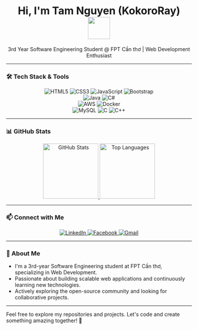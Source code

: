 <div align="center">
  <h1>Hi, I'm Tam Nguyen (KokoroRay) <img src="https://media.giphy.com/media/mGcNjsfWAjY5AEZNw6/giphy.gif" width="60"></h1>
  <p>3rd Year Software Engineering Student @ FPT Cần thơ | Web Development Enthusiast</p>
</div>

---

### 🛠️ Tech Stack & Tools

<div align="center">
  <!-- Frontend -->
  <img src="https://img.shields.io/badge/HTML5-E34F26?style=flat-square&logo=html5&logoColor=white" alt="HTML5" />
  <img src="https://img.shields.io/badge/CSS3-1572B6?style=flat-square&logo=css3&logoColor=white" alt="CSS3" />
  <img src="https://img.shields.io/badge/JavaScript-F7DF1E?style=flat-square&logo=javascript&logoColor=black" alt="JavaScript" />
  <img src="https://img.shields.io/badge/Bootstrap-7952B3?style=flat-square&logo=bootstrap&logoColor=white" alt="Bootstrap" />
  <br />
  <!-- Backend -->
  <img src="https://img.shields.io/badge/Java-007396?style=flat-square&logo=openjdk&logoColor=white" alt="Java" />
  <img src="https://img.shields.io/badge/C%23-239120?style=flat-square&logo=c-sharp&logoColor=white" alt="C#" />
  <br />
  <!-- Cloud & Others -->
  <img src="https://img.shields.io/badge/AWS-232F3E?style=flat-square&logo=amazon-aws&logoColor=white" alt="AWS" />
  <img src="https://img.shields.io/badge/Docker-2496ED?style=flat-square&logo=docker&logoColor=white" alt="Docker" />
  <br />
  <!-- Databases & Languages -->
  <img src="https://img.shields.io/badge/MySQL-4479A1?style=flat-square&logo=mysql&logoColor=white" alt="MySQL" />
  <img src="https://img.shields.io/badge/C-00599C?style=flat-square&logo=c&logoColor=white" alt="C" />
  <img src="https://img.shields.io/badge/C%2B%2B-00599C?style=flat-square&logo=c%2B%2B&logoColor=white" alt="C++" />
</div>

---

### 📊 GitHub Stats

<div align="center">
  <a href="https://github.com/anuraghazra/github-readme-stats">
    <img src="https://github-readme-stats.vercel.app/api?username=KokoroRay&show_icons=true&theme=default&count_private=true" alt="GitHub Stats" height="150">
  </a>
  <a href="https://github.com/KokoroRay/github-readme-stats">
    <img src="https://github-readme-stats.vercel.app/api/top-langs/?username=KokoroRay&layout=compact&theme=default" alt="Top Languages" height="150">
  </a>
</div>

---

### 📫 Connect with Me

<div align="center">
  <a href="https://www.linkedin.com/in/tam-nguyen-68aa672a9" target="_blank">
    <img src="https://img.shields.io/badge/LinkedIn-0A66C2?style=flat-square&logo=linkedin&logoColor=white" alt="LinkedIn">
  </a>
  <a href="https://www.facebook.com/kokoro.ray.639/" target="_blank">
    <img src="https://img.shields.io/badge/Facebook-1877F2?style=flat-square&logo=facebook&logoColor=white" alt="Facebook">
  </a>
  <a href="mailto:tam.nguyen.ia.cm@gmail.com" target="_blank">
    <img src="https://img.shields.io/badge/Gmail-D14836?style=flat-square&logo=gmail&logoColor=white" alt="Gmail">
  </a>
</div>

---

### 💼 About Me

- I'm a 3rd-year Software Engineering student at FPT Cần thơ, specializing in Web Development.
- Passionate about building scalable web applications and continuously learning new technologies.
- Actively exploring the open-source community and looking for collaborative projects.

---

Feel free to explore my repositories and projects. Let's code and create something amazing together! 🚀
